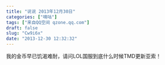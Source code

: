 ```yaml
---
title: "说说 2013年12月30日"
categories: ["嘀咕"]
tags: ["来自QQ空间 qzone.qq.com"]
draft: false
slug: "Cw9i6x"
date: "2013-12-30 12:32:32"
---
```


我的金币早已饥渴难耐，请问LOL国服到底什么时候TMD更新亚索！
